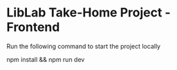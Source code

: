 # LibLab Take-Home Project - Frontend

Run the following command to start the project locally

npm install && npm run dev
